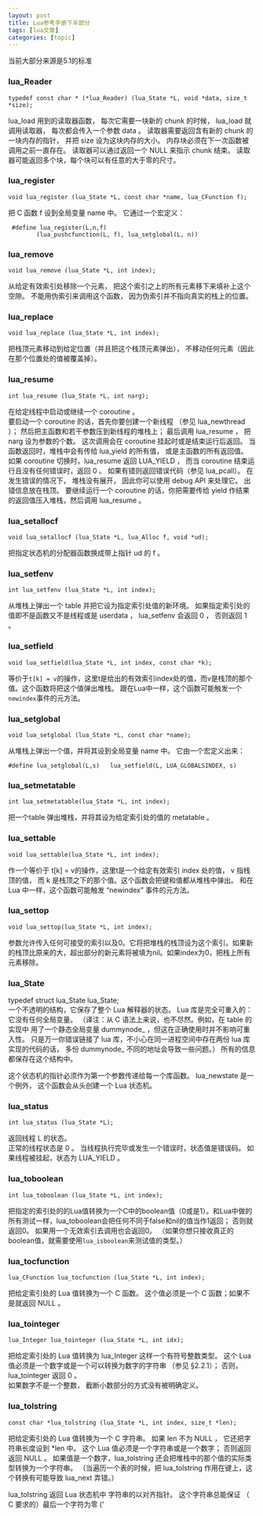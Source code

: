 ```yaml
---
layout: post
title: Lua参考手册下半部分 
tags: [lua文章]
categories: [topic]
---
```

当前大部分来源是5.1的标准

### lua_Reader

    
    
    typedef const char * (*lua_Reader) (lua_State *L, void *data, size_t *size);
    

lua_load 用到的读取器函数， 每次它需要一块新的 chunk 的时候， lua_load 就调用读取器， 每次都会传入一个参数 data 。
读取器需要返回含有新的 chunk 的一块内存的指针， 并把 size 设为这块内存的大小。 内存块必须在下一次函数被调用之前一直存在。
读取器可以通过返回一个 NULL 来指示 chunk 结束。 读取器可能返回多个块，每个块可以有任意的大于零的尺寸。

### lua_register

    
    
    void lua_register (lua_State *L, const char *name, lua_CFunction f);
    

把 C 函数 f 设到全局变量 name 中。 它通过一个宏定义：

    
    
     #define lua_register(L,n,f) 
            (lua_pushcfunction(L, f), lua_setglobal(L, n))
    

### lua_remove

    
    
    void lua_remove (lua_State *L, int index);
    

从给定有效索引处移除一个元素， 把这个索引之上的所有元素移下来填补上这个空隙。 不能用伪索引来调用这个函数， 因为伪索引并不指向真实的栈上的位置。

### lua_replace

    
    
    void lua_replace (lua_State *L, int index);
    

把栈顶元素移动到给定位置（并且把这个栈顶元素弹出）， 不移动任何元素（因此在那个位置处的值被覆盖掉）。

### lua_resume

    
    
    int lua_resume (lua_State *L, int narg);
    

在给定线程中启动或继续一个 coroutine 。  
要启动一个 coroutine 的话，首先你要创建一个新线程 （参见 lua_newthread ）； 然后把主函数和若干参数压到新线程的堆栈上； 最后调用
lua_resume ， 把 narg 设为参数的个数。 这次调用会在 coroutine 挂起时或是结束运行后返回。 当函数返回时，堆栈中会有传给
lua_yield 的所有值， 或是主函数的所有返回值。 如果 coroutine 切换时，lua_resume 返回 LUA_YIELD ， 而当
coroutine 结束运行且没有任何错误时，返回 0 。 如果有错则返回错误代码（参见 lua_pcall）。 在发生错误的情况下， 堆栈没有展开，
因此你可以使用 debug API 来处理它。 出错信息放在栈顶。 要继续运行一个 coroutine 的话，你把需要传给 yield
作结果的返回值压入堆栈，然后调用 lua_resume 。

### lua_setallocf

    
    
    void lua_setallocf (lua_State *L, lua_Alloc f, void *ud);
    

把指定状态机的分配器函数换成带上指针 ud 的 f 。

### lua_setfenv

    
    
    int lua_setfenv (lua_State *L, int index);
    

从堆栈上弹出一个 table 并把它设为指定索引处值的新环境。 如果指定索引处的值即不是函数又不是线程或是 userdata ， lua_setfenv
会返回 0 ， 否则返回 1 。

### lua_setfield

    
    
    void lua_setfield(lua_State *L, int index, const char *k);
    

等价于`t[k] = v`的操作，这里t是给出的有效索引index处的值，而v是栈顶的那个值。这个函数将把这个值弹出堆栈。
跟在Lua中一样，这个函数可能触发一个`newindex`事件的元方法。

### lua_setglobal

    
    
    void lua_setglobal (lua_State *L, const char *name);
    

从堆栈上弹出一个值，并将其设到全局变量 name 中。 它由一个宏定义出来：

    
    
    #define lua_setglobal(L,s)   lua_setfield(L, LUA_GLOBALSINDEX, s)
    

### lua_setmetatable

    
    
    int lua_setmetatable(lua_State *L, int index);
    

把一个table 弹出堆栈，并将其设为给定索引处的值的 metatable 。

### lua_settable

    
    
    void lua_settable(lua_State *L, int index);
    

作一个等价于 t[k] = v的操作，这里t是一个给定有效索引 index 处的值， v 指栈顶的值， 而 k
是栈顶之下的那个值。这个函数会把键和值都从堆栈中弹出。 和在 Lua 中一样，这个函数可能触发 “newindex” 事件的元方法。

### lua_settop

    
    
    void lua_settop(lua_State *L, int index);
    

参数允许传入任何可接受的索引以及0。它将把堆栈的栈顶设为这个索引。如果新的栈顶比原来的大，超出部分的新元素将被填为nil。如果index为0，把栈上所有元素移除。

### lua_State

typedef struct lua_State lua_State;  
一个不透明的结构，它保存了整个 Lua 解释器的状态。 Lua 库是完全可重入的： 它没有任何全局变量。 （译注：从 C 语法上来说，也不尽然。例如，在
table 的实现中 用了一个静态全局变量 dummynode_ ，但这在正确使用时并不影响可重入性。 只是万一你错误链接了 lua
库，不小心在同一进程空间中存在两份 lua 库实现的代码的话， 多份 dummynode_ 不同的地址会导致一些问题。） 所有的信息都保存在这个结构中。

这个状态机的指针必须作为第一个参数传递给每一个库函数。 lua_newstate 是一个例外， 这个函数会从头创建一个 Lua 状态机。

### lua_status

    
    
    int lua_status (lua_State *L);
    

返回线程 L 的状态。  
正常的线程状态是 0 。 当线程执行完毕或发生一个错误时，状态值是错误码。 如果线程被挂起，状态为 LUA_YIELD 。

### lua_toboolean

    
    
    int lua_toboolean (lua_State *L, int index);
    

把指定的索引处的的Lua值转换为一个C中的boolean值（0或是1）。和Lua中做的所有测试一样，lua_toboolean会把任何不同于false和nil的值当作1返回；
否则就返回0。 如果用一个无效索引去调用也会返回0。 （如果你想只接收真正的boolean值，就需要使用`lua_isboolean`来测试值的类型。）

### lua_tocfunction

    
    
    lua_CFunction lua_tocfunction (lua_State *L, int index);
    

把给定索引处的 Lua 值转换为一个 C 函数。 这个值必须是一个 C 函数；如果不是就返回 NULL 。

### lua_tointeger

    
    
    lua_Integer lua_tointeger (lua_State *L, int idx);
    

把给定索引处的 Lua 值转换为 lua_Integer 这样一个有符号整数类型。 这个 Lua 值必须是一个数字或是一个可以转换为数字的字符串 （参见
§2.2.1）； 否则，lua_tointeger 返回 0 。  
如果数字不是一个整数， 截断小数部分的方式没有被明确定义。

### lua_tolstring

    
    
    const char *lua_tolstring (lua_State *L, int index, size_t *len);
    

把给定索引处的 Lua 值转换为一个 C 字符串。 如果 len 不为 NULL ， 它还把字符串长度设到 *len 中。 这个 Lua
值必须是一个字符串或是一个数字； 否则返回返回 NULL 。 如果值是一个数字，lua_tolstring 还会把堆栈中的那个值的实际类型转换为一个字符串。
（当遍历一个表的时候，把 lua_tolstring 作用在键上，这个转换有可能导致 lua_next 弄错。）

lua_tolstring 返回 Lua 状态机中 字符串的以对齐指针。 这个字符串总能保证 （ C 要求的）最后一个字符为零 (‘
